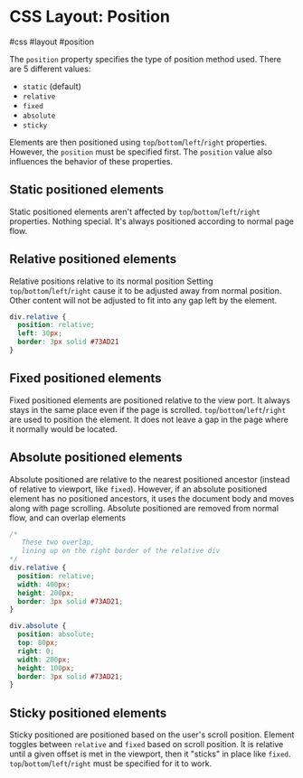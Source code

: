 # CSS Layout: Position
#css #layout #position

The `position` property specifies the type of position method used.
There are 5 different values:
- `static` (default)
- `relative`
- `fixed`
- `absolute`
- `sticky`

Elements are then positioned using `top`/`bottom`/`left`/`right` properties.
However, the `position` must be specified first.
The `position` value also influences the behavior of these properties.

## Static positioned elements

Static positioned elements aren't affected by `top`/`bottom`/`left`/`right` properties.
Nothing special. It's always positioned according to normal page flow.

## Relative positioned elements

Relative positions relative to its normal position
Setting `top`/`bottom`/`left`/`right` cause it to be adjusted away from normal position.
Other content will not be adjusted to fit into any gap left by the element.
```css
div.relative {
  position: relative;
  left: 30px;
  border: 3px solid #73AD21
}
```

## Fixed positioned elements

Fixed positioned elements are positioned relative to the view port.
It always stays in the same place even if the page is scrolled.
`top`/`bottom`/`left`/`right` are used to position the element.
It does not leave a gap in the page where it normally would be located.

## Absolute positioned elements

Absolute positioned are relative to the nearest positioned ancestor
(instead of relative to viewport, like `fixed`).
However, if an absolute positioned element has no positioned ancestors,
it uses the document body and moves along with page scrolling.
Absolute positioned are removed from normal flow, and can overlap elements
```css
/* 
   These two overlap,
   lining up on the right border of the relative div
*/
div.relative {
  position: relative;
  width: 400px;
  height: 200px;
  border: 3px solid #73AD21;
}

div.absolute {
  position: absolute;
  top: 80px;
  right: 0;
  width: 200px;
  height: 100px;
  border: 3px solid #73AD21;
}
```

## Sticky positioned elements 

Sticky positioned are positioned based on the user's scroll position.
Element toggles between `relative` and `fixed` based on scroll position.
It is relative until a given offset is met in the viewport,
then it "sticks" in place like `fixed`.
`top`/`bottom`/`left`/`right` must be specified for it to work.
